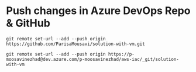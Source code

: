# Push changes in Azure DevOps Repo & GitHub
```
git remote set-url --add --push origin https://github.com/ParisaMousavi/solution-with-vm.git

git remote set-url --add --push origin https://p-moosavinezhad@dev.azure.com/p-moosavinezhad/aws-iac/_git/solution-with-vm
```